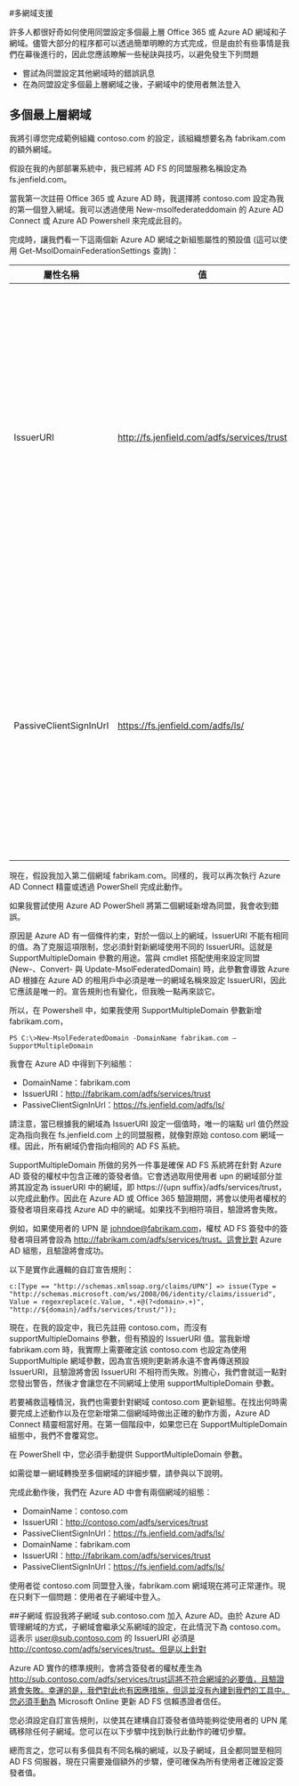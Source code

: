 <properties
	pageTitle="Azure AD Connect 多個網域"
	description="本文件說明如何使用 O365 與 Azure AD 安裝及設定多個最上層網域。"
	services="active-directory"
	documentationCenter=""
	authors="billmath"
	manager="stevenpo"
	editor="curtand"/>

<tags
	ms.service="active-directory"
	ms.workload="identity"
	ms.tgt_pltfrm="na"
	ms.devlang="na"
	ms.topic="article"
	ms.date="12/02/2015"
	ms.author="billmath"/>

#多網域支援

許多人都很好奇如何使用同盟設定多個最上層 Office 365 或 Azure AD 網域和子網域。儘管大部分的程序都可以透過簡單明瞭的方式完成，但是由於有些事情是我們在幕後進行的，因此您應該瞭解一些秘訣與技巧，以避免發生下列問題

- 嘗試為同盟設定其他網域時的錯誤訊息
- 在為同盟設定多個最上層網域之後，子網域中的使用者無法登入

## 多個最上層網域
我將引導您完成範例組織 contoso.com 的設定，該組織想要名為 fabrikam.com 的額外網域。

假設在我的內部部署系統中，我已經將 AD FS 的同盟服務名稱設定為 fs.jenfield.com。

當我第一次註冊 Office 365 或 Azure AD 時，我選擇將 contoso.com 設定為我的第一個登入網域。我可以透過使用 New-msolfederateddomain 的 Azure AD Connect 或 Azure AD Powershell 來完成此目的。

完成時，讓我們看一下這兩個新 Azure AD 網域之新組態屬性的預設值 (這可以使用 Get-MsolDomainFederationSettings 查詢)：

| 屬性名稱 | 值 | 說明|
| ----- | ----- | -----|
|IssuerURI | http://fs.jenfield.com/adfs/services/trust| 雖然它看起來像是個 URL，但這個屬性其實只是內部部署驗證系統的名稱，因此路徑不需要解析為任何項目。根據預設，Azure AD 會在我的內部部署 AD FS 組態中將其設定為同盟服務識別碼的值。
|PassiveClientSignInUrl|https://fs.jenfield.com/adfs/ls/|This 是將傳送被動登入要求的目標位置，且它會解析成我的實際 AD FS 系統。實際上有幾個「*Url」屬性，但我們只需要看一下說明此屬性與 URI 之間差異 (例如 IssuerURI) 的範例。

現在，假設我加入第二個網域 fabrikam.com。同樣的，我可以再次執行 Azure AD Connect 精靈或透過 PowerShell 完成此動作。

如果我嘗試使用 Azure AD PowerShell 將第二個網域新增為同盟，我會收到錯誤。

原因是 Azure AD 有一個條件約束，對於一個以上的網域，IssuerURI 不能有相同的值。為了克服這項限制，您必須針對新網域使用不同的 IssuerURI。這就是 SupportMultipleDomain 參數的用途。當與 cmdlet 搭配使用來設定同盟 (New-、Convert- 與 Update-MsolFederatedDomain) 時，此參數會導致 Azure AD 根據在 Azure AD 的租用戶中必須是唯一的網域名稱來設定 IssuerURI，因此它應該是唯一的。宣告規則也有變化，但我晚一點再來談它。

所以，在 Powershell 中，如果我使用 SupportMultipleDomain 參數新增 fabrikam.com，

    PS C:\>New-MsolFederatedDomain -DomainName fabrikam.com –SupportMultipleDomain

我會在 Azure AD 中得到下列組態：

- DomainName：fabrikam.com
- IssuerURI：http://fabrikam.com/adfs/services/trust 
- PassiveClientSignInUrl：https://fs.jenfield.com/adfs/ls/ 

請注意，當已根據我的網域為 IssuerURI 設定一個值時，唯一的端點 url 值仍然設定為指向我在 fs.jenfield.com 上的同盟服務，就像對原始 contoso.com 網域一樣。因此，所有網域仍會指向相同的 AD FS 系統。

SupportMultipleDomain 所做的另外一件事是確保 AD FS 系統將在針對 Azure AD 簽發的權杖中包含正確的簽發者值。它會透過取用使用者 upn 的網域部分並將其設定為 issuerURI 中的網域，即 https://{upn suffix}/adfs/services/trust，以完成此動作。因此在 Azure AD 或 Office 365 驗證期間，將會以使用者權杖的簽發者項目來尋找 Azure AD 中的網域。如果找不到相符項目，驗證將會失敗。

例如，如果使用者的 UPN 是 johndoe@fabrikam.com，權杖 AD FS 簽發中的簽發者項目將會設為 http://fabrikam.com/adfs/services/trust。這會比對 Azure AD 組態，且驗證將會成功。

以下是實作此邏輯的自訂宣告規則：

    c:[Type == "http://schemas.xmlsoap.org/claims/UPN"] => issue(Type =   "http://schemas.microsoft.com/ws/2008/06/identity/claims/issuerid", Value = regexreplace(c.Value, ".+@(?<domain>.+)", "http://${domain}/adfs/services/trust/"));

現在，在我的設定中，我已先註冊 contoso.com，而沒有 supportMultipleDomains 參數，但有預設的 IssuerURI 值。當我新增 fabrikam.com 時，我實際上需要確定該 contoso.com 也設定為使用 SupportMultiple 網域參數，因為宣告規則更新將永遠不會再傳送預設 IssuerURI，且驗證將會因 IssuerURI 不相符而失敗。別擔心，我們會就這一點對您發出警告，然後才會讓您在不同網域上使用 supportMultipleDomain 參數。

若要補救這種情況，我們也需要針對網域 contoso.com 更新組態。在找出何時需要完成上述動作以及在您新增第二個網域時做出正確的動作方面，Azure AD Connect 精靈相當好用。在第一個階段中，如果您已在 SupportMultipleDomain 組態中，我們不會覆寫您。

在 PowerShell 中，您必須手動提供 SupportMultipleDomain 參數。

如需從單一網域轉換至多個網域的詳細步驟，請參與以下說明。

完成此動作後，我們在 Azure AD 中會有兩個網域的組態：

- DomainName：contoso.com
- IssuerURI：http://contoso.com/adfs/services/trust 
- PassiveClientSignInUrl：https://fs.jenfield.com/adfs/ls/ 
- DomainName：fabrikam.com
- IssuerURI：http://fabrikam.com/adfs/services/trust 
- PassiveClientSignInUrl：https://fs.jenfield.com/adfs/ls/ 

使用者從 contoso.com 同盟登入後，fabrikam.com 網域現在將可正常運作。現在只剩下一個問題：使用者在子網域中登入。

##子網域
假設我將子網域 sub.contoso.com 加入 Azure AD。由於 Azure AD 管理網域的方式，子網域會繼承父系網域的設定，在此情況下為 contoso.com。這表示 user@sub.contoso.com 的 IssuerURI 必須是 http://contoso.com/adfs/services/trust。但是以上針對

Azure AD 實作的標準規則，會將含簽發者的權杖產生為 http://sub.contoso.com/adfs/services/trust這將不符合網域的必要值，且驗證將會失敗。幸運的是，我們對此也有因應措施，但這並沒有內建到我們的工具中。您必須手動為 Microsoft Online 更新 AD FS 信賴憑證者信任。

您必須設定自訂宣告規則，以使其在建構自訂簽發者值時能夠從使用者的 UPN 尾碼移除任何子網域。您可以在以下步驟中找到執行此動作的確切步驟。

總而言之，您可以有多個具有不同名稱的網域，以及子網域，且全都同盟至相同 AD FS 伺服器，現在只需要幾個額外的步驟，便可確保為所有使用者正確設定簽發者值。

<!---HONumber=AcomDC_1203_2015-->